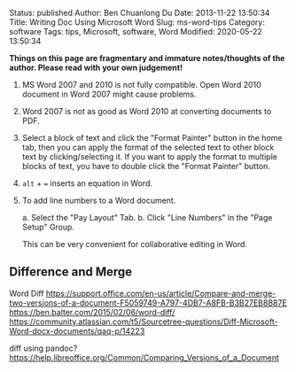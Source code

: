 Status: published
Author: Ben Chuanlong Du
Date: 2013-11-22 13:50:34
Title: Writing Doc Using Microsoft Word
Slug: ms-word-tips
Category: software
Tags: tips, Microsoft, software, Word
Modified: 2020-05-22 13:50:34

**Things on this page are fragmentary and immature notes/thoughts of the author.
Please read with your own judgement!**



1. MS Word 2007 and 2010 is not fully compatible.
    Open Word 2010 document in Word 2007 might cause problems.

2. Word 2007 is not as good as Word 2010 at converting documents to PDF.

3. Select a block of text and click the "Format Painter" button in the home tab,
    then you can apply the format of the selected text to other block text by clicking/selecting it.
    If you want to apply the format to multiple blocks of text,
    you have to double click the "Format Painter" button.


1. `alt` + `=` inserts an equation in Word.

2. To add line numbers to a Word document.

    a. Select the "Pay Layout" Tab.
    b. Click "Line Numbers" in the "Page Setup" Group.

    This can be very convenient for collaborative editing in Word.

## Difference and Merge

Word Diff
https://support.office.com/en-us/article/Compare-and-merge-two-versions-of-a-document-F5059749-A797-4DB7-A8FB-B3B27EB8B87E
https://ben.balter.com/2015/02/06/word-diff/
https://community.atlassian.com/t5/Sourcetree-questions/Diff-Microsoft-Word-docx-documents/qaq-p/14223

diff using pandoc?
https://help.libreoffice.org/Common/Comparing_Versions_of_a_Document
